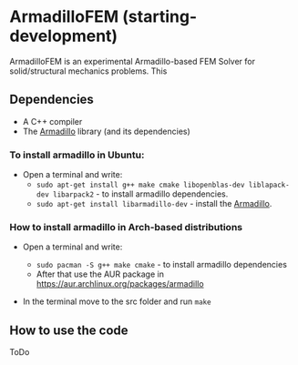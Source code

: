 # ArmadilloFEM (starting-development)

ArmadilloFEM is an experimental Armadillo-based FEM Solver for solid/structural mechanics problems. This 

## Dependencies

 * A C++ compiler
 * The [Armadillo](https://arma.sourceforge.net/) library (and its dependencies)

### To install armadillo in Ubuntu:

* Open a terminal and write:
  * `sudo apt-get install g++ make cmake libopenblas-dev liblapack-dev libarpack2` - to install armadillo dependencies.
  * `sudo apt-get install libarmadillo-dev` - install the [Armadillo](http://arma.sourceforge.net/).

### How to install armadillo in Arch-based distributions

* Open a terminal and write:
  * `sudo pacman -S g++ make cmake` - to install armadillo dependencies
  * After that use the AUR package in https://aur.archlinux.org/packages/armadillo

* In the terminal move to the src folder and run `make`

## How to use the code

ToDo